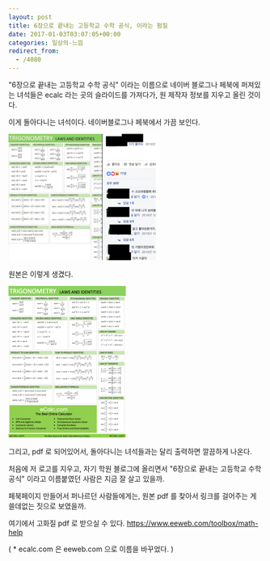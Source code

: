 ```yaml
---
layout: post
title: 6장으로 끝내는 고등학교 수학 공식, 이라는 펌질
date: 2017-01-03T03:07:05+00:00
categories: 일상의-느낌
redirect_from:
  - /4080
---
```


"6장으로 끝내는 고등학교 수학 공식" 이라는 이름으로 네이버 블로그나 페북에 퍼져있는 녀석들은 ecalc 라는 곳의 슬라이드를 가져다가, 원 제작자 정보를 지우고 올린 것이다.

이게 돌아다니는 녀석이다. 네이버블로그나 페북에서 가끔 보인다.

![ ](/assets/media/uploads_2017_01_capture-18-1-300x250.png)

원본은 이렇게 생겼다.

![ ](/assets/media/uploads_2017_01_capture-19-232x300.png)

그리고, pdf 로 되어있어서, 돌아다니는 녀석들과는 달리 출력하면 깔끔하게 나온다.

처음에 저 로고를 지우고, 자기 학원 블로그에 올리면서 "6장으로 끝내는 고등학교 수학 공식" 이라고 이름붙였던 사람은 지금 잘 살고 있을까.

페북페이지 만들어서 퍼나르던 사람들에게는, 원본 pdf 를 찾아서 링크를 걸어주는 게 쓸데없는 짓으로 보였을까.

여기에서 고화질 pdf 로 받으실 수 있다. https://www.eeweb.com/toolbox/math-help

 

( * ecalc.com 은 eeweb.com 으로 이름을 바꾸었다. )
<div id=comments>
</div>
